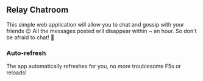 ## Relay Chatroom

This simple web application will allow you to chat and gossip with your friends 😉 All the messages posted will disappear within ~ an hour.
So don't be afraid to chat! 💬


### Auto-refresh

The app automatically refreshes for you, no more troublesome F5s or reloads!
